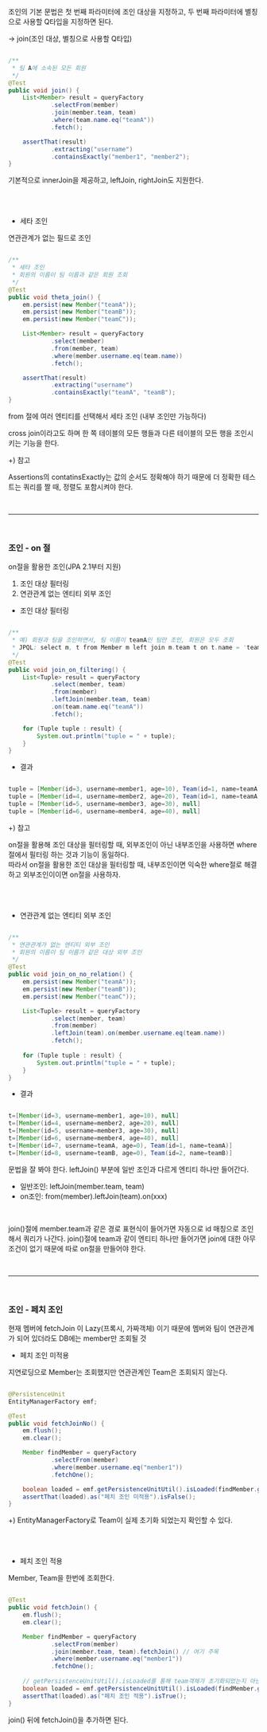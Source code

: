 조인의 기본 문법은 첫 번째 파라미터에 조인 대상을 지정하고, 두 번째 파라미터에 별칭으로 사용할 Q타입을 지정하면 된다.

-> join(조인 대상, 별칭으로 사용할 Q타입)

```java

/**
 * 팀 A에 소속된 모든 회원
 */
@Test
public void join() {
    List<Member> result = queryFactory
            .selectFrom(member)
            .join(member.team, team)
            .where(team.name.eq("teamA"))
            .fetch();

    assertThat(result)
            .extracting("username")
            .containsExactly("member1", "member2");
}

```

기본적으로 innerJoin을 제공하고, leftJoin, rightJoin도 지원한다.

<br/><br/>

* 세타 조인

연관관계가 없는 필드로 조인

```java

/**
 * 세타 조인
 * 회원의 이름이 팀 이름과 같은 회원 조회
 */
@Test
public void theta_join() {
    em.persist(new Member("teamA"));
    em.persist(new Member("teamB"));
    em.persist(new Member("teamC"));

    List<Member> result = queryFactory
            .select(member)
            .from(member, team)
            .where(member.username.eq(team.name))
            .fetch();

    assertThat(result)
            .extracting("username")
            .containsExactly("teamA", "teamB");
}

```

from 절에 여러 엔티티를 선택해서 세타 조인 (내부 조인만 가능하다)

cross join이라고도 하며 한 쪽 테이블의 모든 행들과 다른 테이블의 모든 행을 조인시키는 기능을 한다.

+) 참고

Assertions의 contatinsExactly는 값의 순서도 정확해야 하기 때문에 더 정확한 테스트는 쿼리를 짤 때, 정렬도 포함시켜야 한다.

<br/>

---
<br/>

### 조인 - on 절

on절을 활용한 조인(JPA 2.1부터 지원)

1. 조인 대상 필터링
2. 연관관계 없는 엔티티 외부 조인

* 조인 대상 필터링

```java

/**
 * 예) 회원과 팀을 조인하면서, 팀 이름이 teamA인 팀만 조인, 회원은 모두 조회
 * JPQL: select m, t from Member m left join m.team t on t.name = 'teamA'
 */
@Test
public void join_on_filtering() {
    List<Tuple> result = queryFactory
            .select(member, team)
            .from(member)
            .leftJoin(member.team, team)
            .on(team.name.eq("teamA"))
            .fetch();

    for (Tuple tuple : result) {
        System.out.println("tuple = " + tuple);
    }
}

```

* 결과

```java

tuple = [Member(id=3, username=member1, age=10), Team(id=1, name=teamA)]
tuple = [Member(id=4, username=member2, age=20), Team(id=1, name=teamA)]
tuple = [Member(id=5, username=member3, age=30), null]
tuple = [Member(id=6, username=member4, age=40), null]

```

+) 참고

on절을 활용해 조인 대상을 필터링할 때, 외부조인이 아닌 내부조인을 사용하면 where절에서 필터링 하는 것과 기능이 동일하다. <br/>
따라서 on절을 활용한 조인 대상을 필터링할 때, 내부조인이면 익숙한 where절로 해결하고 외부조인이이면 on절을 사용하자.


<br/><br/>

* 연관관계 없는 엔티티 외부 조인

```java

/**
 * 연관관계가 없는 엔티티 외부 조인
 * 회원의 이름이 팀 이름가 같은 대상 외부 조인
 */
@Test
public void join_on_no_relation() {
    em.persist(new Member("teamA"));
    em.persist(new Member("teamB"));
    em.persist(new Member("teamC"));

    List<Tuple> result = queryFactory
            .select(member, team)
            .from(member)
            .leftJoin(team).on(member.username.eq(team.name))
            .fetch();
    
    for (Tuple tuple : result) {
        System.out.println("tuple = " + tuple);
    }
}

```

* 결과

```java

t=[Member(id=3, username=member1, age=10), null]
t=[Member(id=4, username=member2, age=20), null]
t=[Member(id=5, username=member3, age=30), null]
t=[Member(id=6, username=member4, age=40), null]
t=[Member(id=7, username=teamA, age=0), Team(id=1, name=teamA)]
t=[Member(id=8, username=teamB, age=0), Team(id=2, name=teamB)]

```

문법을 잘 봐야 한다. leftJoin() 부분에 일반 조인과 다르게 엔티티 하나만 들어간다.
* 일반조인: leftJoin(member.team, team)
* on조인: from(member).leftJoin(team).on(xxx) 

<br/>

join()절에 member.team과 같은 경로 표현식이 들어가면 자동으로 id 매칭으로 조인해서 쿼리가 나간다.
join()절에 team과 같이 엔티티 하나만 들어가면 join에 대한 아무 조건이 없기 때문에 따로 on절을 만들어야 한다.



<br/>

---

<br/>

### 조인 - 페치 조인

현재 멤버에 fetchJoin 이 Lazy(프록시, 가짜객체) 이기 때문에 멤버와 팀이 연관관계가 되어 있더라도 DB에는 member만 조회될 것

* 페치 조인 미적용

지연로딩으로 Member는 조회했지만 연관관계인 Team은 조회되지 않는다.

```java

@PersistenceUnit
EntityManagerFactory emf;

@Test
public void fetchJoinNo() {
    em.flush();
    em.clear();

    Member findMember = queryFactory
            .selectFrom(member)
            .where(member.username.eq("member1"))
            .fetchOne();

    boolean loaded = emf.getPersistenceUnitUtil().isLoaded(findMember.getTeam());
    assertThat(loaded).as("페치 조인 미적용").isFalse();
}

```

+) EntityManagerFactory로 Team이 실제 초기화 되었는지 확인할 수 있다.

<br/><br/>

* 페치 조인 적용

Member, Team을 한번에 조회한다.

```java

@Test
public void fetchJoin() {
    em.flush();
    em.clear();

    Member findMember = queryFactory
            .selectFrom(member)
            .join(member.team, team).fetchJoin() // 여기 주목
            .where(member.username.eq("member1"))
            .fetchOne();
    
    // getPersistenceUnitUtil().isLoaded를 통해 team객체가 초기화되었는지 아닌지를 확인하는 작업
    boolean loaded = emf.getPersistenceUnitUtil().isLoaded(findMember.getTeam());
    assertThat(loaded).as("페치 조인 적용").isTrue();
}

```

join() 뒤에 fetchJoin()을 추가하면 된다.

